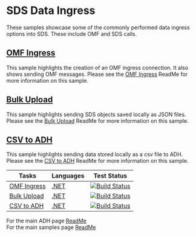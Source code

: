 # SDS Data Ingress

These samples showcase some of the commonly performed data ingress options into SDS. These include OMF and SDS calls.

## [OMF Ingress](https://github.com/osisoft/sample-adh-omf_ingress-dotnet)

This sample highlights the creation of an OMF ingress connection. It also shows sending OMF messages. Please see the [OMF Ingress](https://github.com/osisoft/sample-adh-omf_ingress-dotnet) ReadMe for more information on this sample.

## [Bulk Upload](https://github.com/osisoft/sample-adh-bulk_upload-dotnet)

This sample highlights sending SDS objects saved locally as JSON files. Please see the [Bulk Upload](https://github.com/osisoft/sample-adh-bulk_upload-dotnet) ReadMe for more information on this sample.

## [CSV to ADH](https://github.com/osisoft/sample-adh-csv_to_ocs-dotnet)

This sample highlights sending data stored locally as a csv file to ADH. Please see the [CSV to ADH](https://github.com/osisoft/sample-adh-csv_to_ocs-dotnet) ReadMe for more information on this sample.

| Tasks                                                                   | Languages                                                        | Test Status                                                                                                                                                                                                                                                                                                                                            |
| ----------------------------------------------------------------------- | ---------------------------------------------------------------- | ------------------------------------------------------------------------------------------------------------------------------------------------------------------------------------------------------------------------------------------------------------------------------------------------------------------------------------------------------ |
| [OMF Ingress](https://github.com/osisoft/sample-adh-omf_ingress-dotnet) | [.NET](https://github.com/osisoft/sample-adh-omf_ingress-dotnet) | [![Build Status](https://dev.azure.com/osieng/engineering/_apis/build/status/product-readiness/ADH/aveva.sample-adh-omf_ingress-dotnet?repoName=osisoft%2Fsample-adh-omf_ingress-dotnet&branchName=main)](https://dev.azure.com/osieng/engineering/_build/latest?definitionId=2620&repoName=osisoft%2Fsample-adh-omf_ingress-dotnet&branchName=main) |
| [Bulk Upload](https://github.com/osisoft/sample-adh-bulk_upload-dotnet) | [.NET](https://github.com/osisoft/sample-adh-bulk_upload-dotnet) | [![Build Status](https://dev.azure.com/osieng/engineering/_apis/build/status/product-readiness/ADH/aveva.sample-adh-bulk_upload-dotnet?repoName=osisoft%2Fsample-adh-bulk_upload-dotnet&branchName=main)](https://dev.azure.com/osieng/engineering/_build/latest?definitionId=2614&repoName=osisoft%2Fsample-adh-bulk_upload-dotnet&branchName=main) |
| [CSV to ADH](https://github.com/osisoft/sample-adh-csv_to_ocs-dotnet)   | [.NET](https://github.com/osisoft/sample-adh-csv_to_ocs-dotnet)  | [![Build Status](https://dev.azure.com/osieng/engineering/_apis/build/status/product-readiness/ADH/aveva.sample-adh-csv_to_ocs-dotnet?repoName=osisoft%2Fsample-adh-csv_to_ocs-dotnet&branchName=main)](https://dev.azure.com/osieng/engineering/_build/latest?definitionId=2615&repoName=osisoft%2Fsample-adh-csv_to_ocs-dotnet&branchName=main)    |

For the main ADH page [ReadMe](https://github.com/osisoft/OSI-Samples-OCS)  
For the main samples page [ReadMe](https://github.com/osisoft/OSI-Samples)
